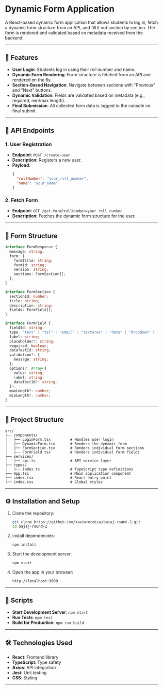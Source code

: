 # Dynamic Form Application

A React-based dynamic form application that allows students to log in, fetch a dynamic form structure from an API, and fill it out section by section. The form is rendered and validated based on metadata received from the backend.

---

## 🚀 Features

- **User Login**: Students log in using their roll number and name.
- **Dynamic Form Rendering**: Form structure is fetched from an API and rendered on the fly.
- **Section-Based Navigation**: Navigate between sections with "Previous" and "Next" buttons.
- **Dynamic Validation**: Fields are validated based on metadata (e.g., required, min/max length).
- **Final Submission**: All collected form data is logged to the console on final submit.

---

## 📡 API Endpoints

### 1. User Registration
- **Endpoint**: `POST /create-user`
- **Description**: Registers a new user.
- **Payload**:
  ```json
  {
    "rollNumber": "your_roll_number",
    "name": "your_name"
  }
  ```

### 2. Fetch Form
- **Endpoint**: `GET /get-form?rollNumber=your_roll_number`
- **Description**: Fetches the dynamic form structure for the user.

---

## 🧾 Form Structure

```ts
interface FormResponse {
  message: string;
  form: {
    formTitle: string;
    formId: string;
    version: string;
    sections: FormSection[];
  };
}

interface FormSection {
  sectionId: number;
  title: string;
  description: string;
  fields: FormField[];
}

interface FormField {
  fieldId: string;
  type: "text" | "tel" | "email" | "textarea" | "date" | "dropdown" | "radio" | "checkbox";
  label: string;
  placeholder?: string;
  required: boolean;
  dataTestId: string;
  validation?: {
    message: string;
  };
  options?: Array<{
    value: string;
    label: string;
    dataTestId?: string;
  }>;
  maxLength?: number;
  minLength?: number;
}
```

---

## 📁 Project Structure

```
src/
├── components/
│   ├── LoginForm.tsx         # Handles user login
│   ├── DynamicForm.tsx       # Renders the dynamic form
│   ├── FormSection.tsx       # Renders individual form sections
│   ├── FormField.tsx         # Renders individual form fields
├── services/
│   ├── api.ts                # API service layer
├── types/
│   ├── index.ts              # TypeScript type definitions
├── App.tsx                   # Main application component
├── index.tsx                 # React entry point
├── index.css                 # Global styles
```

---

## ⚙️ Installation and Setup

1. Clone the repository:
   ```bash
   git clone https://github.com/xaviermonica/bajaj-round-2.git
   cd bajaj-round-2
   ```

2. Install dependencies:
   ```bash
   npm install
   ```

3. Start the development server:
   ```bash
   npm start
   ```

4. Open the app in your browser:
   ```
   http://localhost:3000
   ```

---

## 📜 Scripts

- **Start Development Server**: `npm start`
- **Run Tests**: `npm test`
- **Build for Production**: `npm run build`

---

## 🛠️ Technologies Used

- **React**: Frontend library
- **TypeScript**: Type safety
- **Axios**: API integration
- **Jest**: Unit testing
- **CSS**: Styling

---
